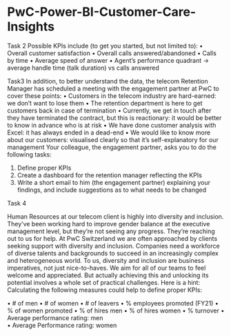# PwC-Power-BI-Customer-Care-Insights

Task 2
Possible KPIs include (to get you started, but not limited to):
•	Overall customer satisfaction
•	Overall calls answered/abandoned
•	Calls by time
•	Average speed of answer
•	Agent’s performance quadrant -> average handle time (talk duration) vs calls answered

Task3 
In addition, to better understand the data, the telecom Retention Manager has scheduled a meeting with the engagement partner at PwC to cover these points:
•	Customers in the telecom industry are hard-earned: we don’t want to lose them
•	The retention department is here to get customers back in case of termination 
•	Currently, we get in touch after they have terminated the contract, but this is reactionary: it would be better to know in advance who is at risk 
•	We  have done customer analysis with Excel: it has always ended in a dead-end
•	We would like to know more about our customers: visualised clearly so that it’s self-explanatory for our management
Your colleague, the engagement partner, asks you to do the following tasks:
1.	Define proper KPIs
2.	Create a dashboard for the retention manager reflecting the KPIs
3.	Write a short email to him (the engagement partner) explaining your findings, and include suggestions as to what needs to be changed

Task 4

Human Resources at our telecom client is highly into diversity and inclusion. They’ve been working hard to improve gender balance at the executive management level, but they’re not seeing any progress. They’re reaching out to us for help.
At PwC Switzerland we are often approached by clients seeking support with diversity and inclusion. Companies need a workforce of diverse talents and backgrounds to succeed in an increasingly complex and heterogeneous world. To us, diversity and inclusion are business imperatives, not just nice-to-haves. We aim for all of our teams to feel welcome and appreciated. But actually achieving this and unlocking its potential involves a whole set of practical challenges.
Here is a hint: Calculating the following measures could help to define proper KPIs:

•	# of men
•	# of women
•	# of leavers
•	% employees promoted (FY21)
•	% of women promoted
•	% of hires men
•	% of hires women
•	% turnover 
•	Average performance rating: men 	
•	Average Performance rating: women
